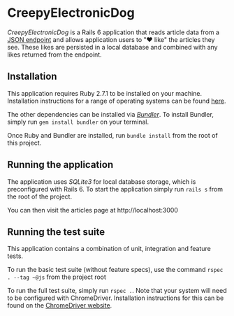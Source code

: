 # CreepyElectronicDog

_CreepyElectronicDog_ is a Rails 6 application that reads article data from a [JSON endpoint](https://s3-eu-west-1.amazonaws.com/olio-staging-images/developer/test-articles-v2.json) and allows application users to "♥︎ like" the articles they see.  These likes are persisted in a local database and combined with any likes returned from the endpoint.

## Installation
This application requires Ruby 2.7.1 to be installed on your machine.  Installation instructions for a range of operating systems can be found [here](https://www.ruby-lang.org/en/documentation/installation/).

The other dependencies can be installed via [_Bundler_](https://bundler.io/).  To install Bundler, simply run `gem install bundler` on your terminal.

Once Ruby and Bundler are installed, run `bundle install` from the root of this project.

## Running the application

The application uses _SQLite3_ for local database storage, which is preconfigured with Rails 6.  To start the application simply run `rails s` from the root of the project.

You can then visit the articles page at http://localhost:3000


## Running the test suite

This application contains a combination of unit, integration and feature tests.

To run the basic test suite (without feature specs), use the command `rspec . --tag ~@js` from the project root

To run the full test suite, simply run `rspec .`.  Note that your system will need to be configured with ChromeDriver.  Installation instructions for this can be found on the [ChromeDriver website](https://chromedriver.chromium.org/getting-started).
